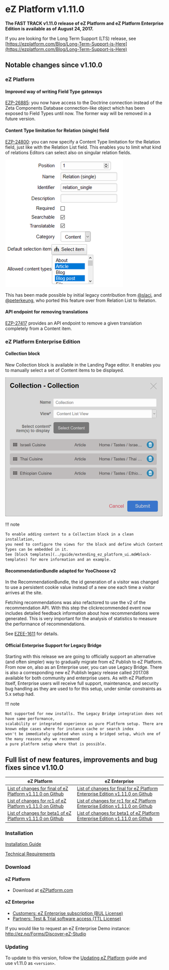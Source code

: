 # eZ Platform v1.11.0

**The FAST TRACK v1.11.0 release of eZ Platform and eZ Platform Enterprise Edition is available as of August 24, 2017.**

If you are looking for the Long Term Support (LTS) release, see [https://ezplatform.com/Blog/Long-Term-Support-is-Here](https://ezplatform.com/Blog/Long-Term-Support-is-Here)

## Notable changes since v1.10.0

### eZ Platform

#### Improved way of writing Field Type gateways

[EZP-26885](https://jira.ez.no/browse/EZP-26885): you now have access to the Doctrine connection instead of
the Zeta Components Database connection-like object which has been exposed to Field Types until now.
The former way will be removed in a future version.

#### Content Type limitation for Relation (single) field

[EZP-24800](https://jira.ez.no/browse/EZP-24800): you can now specify a Content Type limitation for the Relation field,
just like with the Relation List field. This enables you to limit what kind of relations Editors can select also on singular relation fields.

![Adding a new Relation (single) Field with allowed Content Types](img\relation_single_allowed_cts.png)

This has been made possible by initial legacy contribution from [@slaci](https://github.com/slaci), and [@peterkeung](https://github.com/peterkeung),
who ported this feature over from Relation List to Relation.

#### API endpoint for removing translations

[EZP-27417](https://jira.ez.no/browse/EZP-27417) provides an API endpoint to remove a given translation completely from a Content item.

### eZ Platform Enterprise Edition

#### Collection block

New Collection block is available in the Landing Page editor.
It enables you to manually select a set of Content items to be displayed.

![Collection block options with three Content items selected](img/collection_block.png)

!!! note

    To enable adding content to a Collection block in a clean installation,
    you need to configure the views for the block and define which Content Types can be embedded in it.
    See [block templates](../guide/extending_ez_platform_ui.md#block-templates) for more information and an example.

#### RecommendationBundle adapted for YooChoose v2

In the RecommendationBundle, the id generation of a visitor was changed to use a persistent cookie value
instead of a new one each time a visitor arrives at the site.

Fetching recommendations was also refactored to use the v2 of the recommendation API.
With this step the clickrecommended event now includes detailed feedback information about how recommendations were generated.
This is very important for the analysis of statistics to measure the performance of recommendations.

See [EZEE-1611](https://jira.ez.no/browse/EZEE-1611) for details.

#### Official Enterprise Support for Legacy Bridge

Starting with this release we are going to officially support an alternative (and often simpler) way to gradually migrate
from eZ Publish to eZ Platform. From now on, also as an Enterprise user, you can use Legacy Bridge.
There is also a corresponding new eZ Publish legacy release called 2017.08 available for both community and enterprise users.
As with eZ Platform itself, Enterprise users will receive full support, maintenance, and security bug handling
as they are used to for this setup, under similar constraints as 5.x setup had.

!!! note

    Not supported for new installs. The Legacy Bridge integration does not have same performance,
    scalability or integrated experience as pure Platform setup. There are known edge cases where for instance cache or search index
    won't be immediately updated when using a bridged setup, which one of the many reasons why we recommend
    a pure platform setup where that is possible.

## Full list of new features, improvements and bug fixes since v1.10.0

| eZ Platform   | eZ Enterprise  |
|--------------|------------|
| [List of changes for final of eZ Platform v1.11.0 on Github](https://github.com/ezsystems/ezplatform/releases/tag/v1.11.0) | [List of changes for final for eZ Platform Enterprise Edition v1.11.0 on Github](https://github.com/ezsystems/ezplatform-ee/releases/tag/v1.11.0) |
| [List of changes for rc1 of eZ Platform v1.11.0 on Github](https://github.com/ezsystems/ezplatform/releases/tag/v1.11.0-rc1) | [List of changes for rc1 for eZ Platform Enterprise Edition v1.11.0 on Github](https://github.com/ezsystems/ezplatform-ee/releases/tag/v1.11.0-rc1) |
| [List of changes for beta1 of eZ Platform v1.11.0 on Github](https://github.com/ezsystems/ezplatform/releases/tag/v1.11.0-beta1) | [List of changes for beta1 of eZ Platform Enterprise Edition v1.11.0 on Github](https://github.com/ezsystems/ezplatform-ee/releases/tag/v1.11.0-beta1) |

### Installation

[Installation Guide](../getting_started/install_ez_platform.md)

[Technical Requirements](../getting_started/requirements_and_system_configuration.md)

### Download

#### eZ Platform

- Download at [eZPlatform.com](http://ezplatform.com/#download)

#### eZ Enterprise

- [Customers: eZ Enterprise subscription (BUL License)](https://support.ez.no/Downloads)
- [Partners: Test & Trial software access (TTL License)](https://support.ez.no/Downloads)

If you would like to request an eZ Enterprise Demo instance: <http://ez.no/Forms/Discover-eZ-Studio>

### Updating

To update to this version, follow the [Updating eZ Platform](updating_ez_platform.md) guide and use v1.11.0 as `<version>`.
